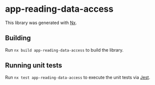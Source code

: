 # app-reading-data-access

This library was generated with [Nx](https://nx.dev).

## Building

Run `nx build app-reading-data-access` to build the library.

## Running unit tests

Run `nx test app-reading-data-access` to execute the unit tests via [Jest](https://jestjs.io).

